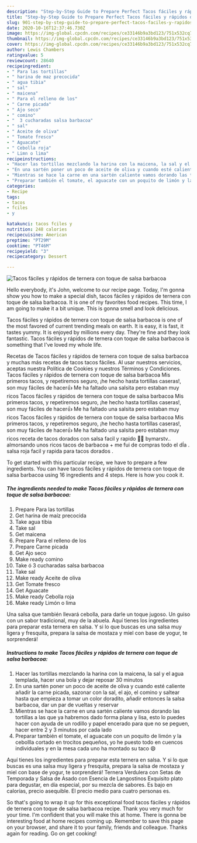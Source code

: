 ```yaml
---
description: "Step-by-Step Guide to Prepare Perfect Tacos fáciles y rápidos de ternera con toque de salsa barbacoa"
title: "Step-by-Step Guide to Prepare Perfect Tacos fáciles y rápidos de ternera con toque de salsa barbacoa"
slug: 901-step-by-step-guide-to-prepare-perfect-tacos-faciles-y-rapidos-de-ternera-con-toque-de-salsa-barbacoa
date: 2020-10-16T12:37:46.730Z
image: https://img-global.cpcdn.com/recipes/ce33146b9a3bd123/751x532cq70/tacos-faciles-y-rapidos-de-ternera-con-toque-de-salsa-barbacoa-foto-principal.jpg
thumbnail: https://img-global.cpcdn.com/recipes/ce33146b9a3bd123/751x532cq70/tacos-faciles-y-rapidos-de-ternera-con-toque-de-salsa-barbacoa-foto-principal.jpg
cover: https://img-global.cpcdn.com/recipes/ce33146b9a3bd123/751x532cq70/tacos-faciles-y-rapidos-de-ternera-con-toque-de-salsa-barbacoa-foto-principal.jpg
author: Lewis Chambers
ratingvalue: 5
reviewcount: 28640
recipeingredient:
- " Para las tortillas"
- " harina de maz precocida"
- " agua tibia"
- " sal"
- " maicena"
- " Para el relleno de los"
- " Carne picada"
- " Ajo seco"
- " comino"
- "  3 cucharadas salsa barbacoa"
- " sal"
- " Aceite de oliva"
- " Tomate fresco"
- " Aguacate"
- " Cebolla roja"
- " Limn o lima"
recipeinstructions:
- "Hacer las tortillas mezclando la harina con la maicena, la sal y el agua templada, hacer una bola y dejar reposar 30 minutos"
- "En una sartén poner un poco de aceite de oliva y cuando esté caliente añadir la carne picada, sazonar con la sal, el ajo, el comino y saltear hasta que empieza a tomar un color doradito, añadir entonces la salsa barbacoa, dar un par de vueltas y reservar"
- "Mientras se hace la carne en una sartén caliente vamos dorando las tortillas a las que ya habremos dado forma plana y lisa, esto lo puedes hacer con ayuda de un rodillo y papel encerado para que no se peguen, hacer entre 2 y 3 minutos por cada lado"
- "Preparar también el tomate, el aguacate con un poquito de limón y la cebollla cortado en trocitos pequeños, yo he puesto todo en cuencos individuales y en la mesa cada uno ha montado su taco 😄"
categories:
- Recipe
tags:
- tacos
- fciles
- y

katakunci: tacos fciles y 
nutrition: 248 calories
recipecuisine: American
preptime: "PT29M"
cooktime: "PT46M"
recipeyield: "3"
recipecategory: Dessert

---
```



![Tacos fáciles y rápidos de ternera con toque de salsa barbacoa](https://img-global.cpcdn.com/recipes/ce33146b9a3bd123/751x532cq70/tacos-faciles-y-rapidos-de-ternera-con-toque-de-salsa-barbacoa-foto-principal.jpg)

Hello everybody, it's John, welcome to our recipe page. Today, I'm gonna show you how to make a special dish, tacos fáciles y rápidos de ternera con toque de salsa barbacoa. It is one of my favorites food recipes. This time, I am going to make it a bit unique. This is gonna smell and look delicious.

Tacos fáciles y rápidos de ternera con toque de salsa barbacoa is one of the most favored of current trending meals on earth. It is easy, it is fast, it tastes yummy. It is enjoyed by millions every day. They're fine and they look fantastic. Tacos fáciles y rápidos de ternera con toque de salsa barbacoa is something that I've loved my whole life.

Recetas de Tacos fáciles y rápidos de ternera con toque de salsa barbacoa y muchas más recetas de tacos tacos fáciles. Al usar nuestros servicios, aceptas nuestra Política de Cookies y nuestros Términos y Condiciones. Tacos fáciles y rápidos de ternera con toque de salsa barbacoa Mis primeros tacos, y repetiremos seguro, ¡he hecho hasta tortillas caseras!, son muy fáciles de hacer👍 Me ha faltado una salsita pero estaban muy ricos Tacos fáciles y rápidos de ternera con toque de salsa barbacoa Mis primeros tacos, y repetiremos seguro, ¡he hecho hasta tortillas caseras!, son muy fáciles de hacer👍 Me ha faltado una salsita pero estaban muy ricos Tacos fáciles y rápidos de ternera con toque de salsa barbacoa Mis primeros tacos, y repetiremos seguro, ¡he hecho hasta tortillas caseras!, son muy fáciles de hacer👍 Me ha faltado una salsita pero estaban muy ricos receta de tacos dorados con salsa facil y rapido 🌮😋 bymarstv.. almorsando unos ricos tacos de barbacoa + me fui de compras todo el dÍa . salsa roja facil y rapida para tacos dorados .


To get started with this particular recipe, we have to prepare a few ingredients. You can have tacos fáciles y rápidos de ternera con toque de salsa barbacoa using 16 ingredients and 4 steps. Here is how you cook it.

<!--inarticleads1-->

##### The ingredients needed to make Tacos fáciles y rápidos de ternera con toque de salsa barbacoa:

1. Prepare  Para las tortillas
1. Get  harina de maíz precocida
1. Take  agua tibia
1. Take  sal
1. Get  maicena
1. Prepare  Para el relleno de los
1. Prepare  Carne picada
1. Get  Ajo seco
1. Make ready  comino
1. Take  ó 3 cucharadas salsa barbacoa
1. Take  sal
1. Make ready  Aceite de oliva
1. Get  Tomate fresco
1. Get  Aguacate
1. Make ready  Cebolla roja
1. Make ready  Limón o lima


Una salsa que también llevará cebolla, para darle un toque jugoso. Un guiso con un sabor tradicional, muy de la abuela. Aquí tienes los ingredientes para preparar esta ternera en salsa. Y si lo que buscas es una salsa muy ligera y fresquita, prepara la salsa de mostaza y miel con base de yogur, te sorprenderá! 

<!--inarticleads2-->

##### Instructions to make Tacos fáciles y rápidos de ternera con toque de salsa barbacoa:

1. Hacer las tortillas mezclando la harina con la maicena, la sal y el agua templada, hacer una bola y dejar reposar 30 minutos
1. En una sartén poner un poco de aceite de oliva y cuando esté caliente añadir la carne picada, sazonar con la sal, el ajo, el comino y saltear hasta que empieza a tomar un color doradito, añadir entonces la salsa barbacoa, dar un par de vueltas y reservar
1. Mientras se hace la carne en una sartén caliente vamos dorando las tortillas a las que ya habremos dado forma plana y lisa, esto lo puedes hacer con ayuda de un rodillo y papel encerado para que no se peguen, hacer entre 2 y 3 minutos por cada lado
1. Preparar también el tomate, el aguacate con un poquito de limón y la cebollla cortado en trocitos pequeños, yo he puesto todo en cuencos individuales y en la mesa cada uno ha montado su taco 😄


Aquí tienes los ingredientes para preparar esta ternera en salsa. Y si lo que buscas es una salsa muy ligera y fresquita, prepara la salsa de mostaza y miel con base de yogur, te sorprenderá! Ternera Verdulera con Setas de Temporada y Salsa de Asado con Esencia de Langostinos Exquisito plato para degustar, en día especial, por su mezcla de sabores. Es bajo en calorías, precio asequible. El precio medio para cuatro personas es. 

So that's going to wrap it up for this exceptional food tacos fáciles y rápidos de ternera con toque de salsa barbacoa recipe. Thank you very much for your time. I'm confident that you will make this at home. There is gonna be interesting food at home recipes coming up. Remember to save this page on your browser, and share it to your family, friends and colleague. Thanks again for reading. Go on get cooking!
